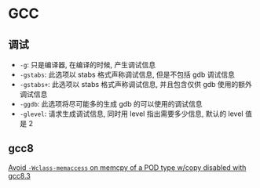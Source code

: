 # GCC

## 调试

- `-g`: 只是编译器, 在编译的时候, 产生调试信息
- `-gstabs`: 此选项以 stabs 格式声称调试信息, 但是不包括 gdb 调试信息
- `-gstabs+`: 此选项以 stabs 格式声称调试信息, 并且包含仅供 gdb 使用的额外调试信息
- `-ggdb`: 此选项将尽可能多的生成 gdb 的可以使用的调试信息
- `-glevel`: 请求生成调试信息, 同时用 level 指出需要多少信息, 默认的 level 值是 2

## gcc8

[Avoid `-Wclass-memaccess` on memcpy of a POD type w/copy disabled with gcc8.3](https://stackoverflow.com/questions/57721104/avoid-wclass-memaccess-on-memcpy-of-a-pod-type-w-copy-disabled)
